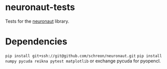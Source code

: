neuronaut-tests
===============

Tests for the [neuronaut](https://github.com/schreon/neuronaut) library.

Dependencies
============
`pip install git+ssh://git@github.com/schreon/neuronaut.git`
`pip install numpy pycuda reikna pytest matplotlib` or exchange pycuda for pyopencl.
